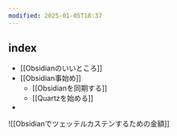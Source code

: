 ```yaml
---
modified: 2025-01-05T18:37
---
```



## index

- [[Obsidianのいいところ]]
- [[Obsidian事始め]]
	- [[Obsidianを同期する]]
	- [[Quartzを始める]]
- 

  


![[Obsidianでツェッテルカステンするための金額]]


